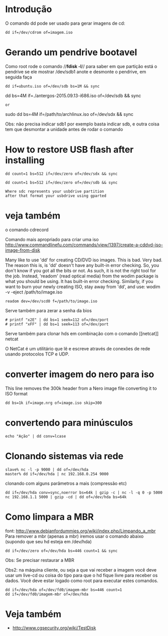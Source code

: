 # Introdução
O comando dd pode ser usado para gerar imagens de cd:

	dd if=/dev/cdrom of=imagem.iso

# Gerando um pendrive bootavel

Como root rode o comando //**fdisk -l**// para saber em que partição está o pendrive se ele mostrar /dev/sdb1 anote e desmonte o pendrive, em seguida faça

	dd if=ubuntu.iso of=/dev/sdb bs=1M && sync

  dd bs=4M if=./antergos-2015.09.13-i686.iso of=/dev/sdb && sync

	or

  sudo dd bs=4M if=/path/to/archlinux.iso of=/dev/sdx && sync

Obs: não precisa indicar sdb1 por exemplo basta indicar sdb, e outra coisa tem que desmontar a
unidade antes de rodar o comando

# How to restore USB flash after installing

    dd count=1 bs=512 if=/dev/zero of=/dev/sdx && sync

    dd count=1 bs=512 if=/dev/zero of=/dev/sdb && sync

    Where sdc represents your usbdrive partition
    after that format your usbdrive using gparted

# veja também
o comando cdrecord

Comando mais apropriado para criar uma iso
http://www.commandlinefu.com/commands/view/1397/create-a-cddvd-iso-image-from-disk

Many like to use 'dd' for creating CD/DVD iso images. This is bad. Very bad.
The reason this is, is 'dd' doesn't have any built-in error checking. So,
you don't know if you got all the bits or not. As such, it is not the right
tool for the job. Instead, 'readom' (read optical media) from the wodim package
is what you should be using. It has built-in error checking. Similarly, if you want
to burn your newly creating ISO, stay away from 'dd', and use:
wodim -v -eject /path/to/image.iso

	readom dev=/dev/scd0 f=/path/to/image.iso


Serve também para zerar a senha da bios

	# printf "x2E" | dd bs=1 seek=112 of=/dev/port
	# printf "xFF" | dd bs=1 seek=113 of=/dev/port


Serve também para clonar hds em combinação com o comando [[netcat]]
netcat

O NetCat é um utilitário que lê e escreve através de conexões de rede usando protocolos TCP e UDP.

# converter imagem do nero para iso
This line removes the 300k header from a Nero image file converting it to ISO format

	dd bs=1k if=image.nrg of=image.iso skip=300


# convertendo para minúsculos

	echo "Ação" | dd conv=lcase


# Clonando sistemas via rede


	slave% nc -l -p 9000 | dd of=/dev/hda
	master% dd if=/dev/hda | nc 192.168.0.254 9000



clonando com alguns parâmetros a mais (compressão etc)

	dd if=/dev/hda conv=sync,noerror bs=64k | gzip -c | nc -l -q 0 -p 5000
	nc 192.168.1.1 5000 | gzip -cd | dd of=/dev/hda bs=64k


# Como limpara a MBR
font: http://www.debianfordummies.org/wiki/index.php/Limpando_a_mbr
Para remover a mbr (apenas a mbr) iremos usar o comando abaixo (supondo que seu hd esteja em /dev/hda)

	dd if=/dev/zero of=/dev/hda bs=446 count=1 && sync

Obs: Se precisar restaurar a MBR

Obs2: na máquina cliente, ou seja a que vai receber a imagem você deve usar um live-cd ou coisa do tipo para que o hd fique livre para receber os dados. Você deve estar logado como root para executar estes comandos.


	dd if=/dev/hda of=/dev/fd0/imagem-mbr bs=446 count=1
	dd if=/dev/fd0/imagem-mbr of=/dev/hda


# Veja também
* http://www.cgsecurity.org/wiki/TestDisk
